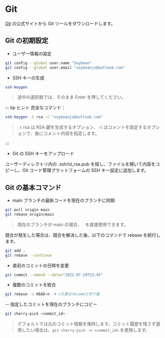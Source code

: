 # Git

[Git](https://git-scm.com/) の公式サイトから Git ツールをダウンロードします。

## Git の初期設定

- ユーザー情報の設定

```bash
git config --global user.name "Soybean"
git config --global user.email "soybeanjs@outlook.com"
```

- SSH キーの生成

```bash
ssh-keygen
```

> 途中の選択肢では、そのまま Enter を押してください。

::: tip ヒント
完全なコマンド：

```bash
ssh-keygen -t rsa -C "soybeanjs@outlook.com"
```

> `-t` rsa は RSA 鍵を生成するオプション、`-C` はコメントを設定するオプションで、後にコメント内容を指定します。

:::

- Git の SSH キーをアップロード

ユーザーディレクトリ内の .ssh/id_rsa.pub を探し、ファイルを開いて内容をコピーし、Git コード管理プラットフォームの SSH キー設定に追加します。

## Git の基本コマンド

- main ブランチの最新コードを現在のブランチに同期

```bash
git pull origin main
git rebase origin/main
```

> 現在のブランチが main の場合、` ` を直接使用できます。

競合が発生した場合は、競合を解決した後、以下のコマンドで rebase を続行します。

```bash
git add .
git rebase --continue
```

- 直前のコミットの日時を変更

```bash
git commit --amend --date="2022-07-29T23:45"
```

- 複数のコミットを統合

```bash
git rebase -i HEAD~n  # n为要合并commit的个数
```

-- 指定したコミットを現在のブランチにコピー

```bash
git cherry-pick <commit_id>
```

> デフォルトでは元のコミット情報を保持します。コミット履歴を残さず適用したい場合は、`git cherry-pick -n <commit_id>` を使用します。
